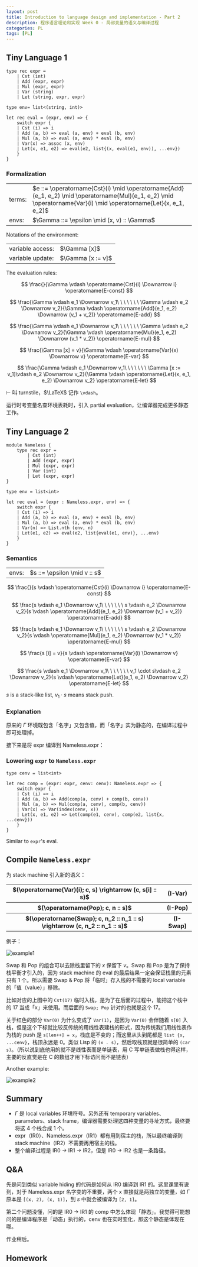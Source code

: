 ```yaml
---
layout: post
title: Introduction to language design and implementation - Part 2
description: 程序语言理论和实现 Week 0 - 局部变量的语义与编译过程
categories: PL
tags: [PL]
---
```


## Tiny Language 1

```rescript
type rec expr =
    | Cst (int)
    | Add (expr, expr)
    | Mul (expr, expr)
    | Var (string)
    | Let (string, expr, expr)

type env= list<(string, int)>

let rec eval = (expr, env) => {
    switch expr {
    | Cst (i) => i
    | Add (a, b) => eval (a, env) + eval (b, env)
    | Mul (a, b) => eval (a, env) * eval (b, env)
    | Var(x) => assoc (x, env)
    | Let(x, e1, e2) => eval(e2, list{(x, eval(e1, env)), ...env})
    }
}
```

### Formalization

<table>
    <tr>
        <td style="text-align:left">terms:</td>
        <td style="text-align:left">$e ::= \operatorname{Cst}(i) \mid \operatorname{Add}(e_1, e_2) \mid \operatorname{Mul}(e_1, e_2) \mid \operatorname{Var}(i) \mid \operatorname{Let}(x, e_1, e_2)$</td>
    </tr>
    <tr>
        <td style="text-align:left">envs:</td>
        <td style="text-align:left">$\Gamma ::= \epsilon \mid (x, v) :: \Gamma$</td>
    </tr>
</table>

Notations of the environment:

<table>
    <tr>
        <td style="text-align:left">variable access:</td>
        <td style="text-align:left">$\Gamma [x]$</td>
    </tr>
    <tr>
        <td style="text-align:left">variable update:</td>
        <td style="text-align:left">$\Gamma [x := v]$</td>
    </tr>
</table>

The evaluation rules:

$$
\frac{}{\Gamma \vdash \operatorname{Cst}(i) \Downarrow i} \operatorname{E-const}
$$

$$
\frac{\Gamma \vdash e_1 \Downarrow v_1\ \ \ \ \ \ \ \Gamma \vdash e_2 \Downarrow v_2}{\Gamma \vdash \operatorname{Add}(e_1, e_2) \Downarrow (v_1 + v_2)} \operatorname{E-add}
$$

$$
\frac{\Gamma \vdash e_1 \Downarrow v_1\ \ \ \ \ \ \ \Gamma \vdash e_2 \Downarrow v_2}{\Gamma \vdash \operatorname{Mul}(e_1, e_2) \Downarrow (v_1 * v_2)} \operatorname{E-mul}
$$

$$
\frac{\Gamma [x] = v}{\Gamma \vdash \operatorname{Var}(x) \Downarrow v} \operatorname{E-var}
$$

$$
\frac{\Gamma \vdash e_1 \Downarrow v_1\ \ \ \ \ \ \ \Gamma [x := v_1]\vdash e_2 \Downarrow v_2}{\Gamma \vdash \operatorname{Let}(x, e_1, e_2) \Downarrow v_2} \operatorname{E-let}
$$

$\vdash$ 叫 turnstile，$\LaTeX$ 记作 `\vdash`。

运行时考变量名查环境表耗时，引入 partial evaluation，让编译器完成更多静态工作。

## Tiny Language 2

```rescript
module Nameless {
    type rec expr =
        | Cst (int)
        | Add (expr, expr)
        | Mul (expr, expr)
        | Var (int)
        | Let (expr, expr)
}

type env = list<int>

let rec eval = (expr : Nameless.expr, env) => {
    switch expr {
    | Cst (i) => i
    | Add (a, b) => eval (a, env) + eval (b, env)
    | Mul (a, b) => eval (a, env) * eval (b, env)
    | Var(n) => List.nth (env, n)
    | Let(e1, e2) => eval(e2, list{eval(e1, env)}, ...env)
    }
}
```

### Semantics

<table>
    <tr>
        <td style="text-align:left">envs:</td>
        <td style="text-align:left">$s ::= \epsilon \mid v :: s$</td>
    </tr>
</table>

$$
\frac{}{s \vdash \operatorname{Cst}(i) \Downarrow i} \operatorname{E-const}
$$

$$
\frac{s \vdash e_1 \Downarrow v_1\ \ \ \ \ \ \ s \vdash e_2 \Downarrow v_2}{s \vdash \operatorname{Add}(e_1, e_2) \Downarrow (v_1 + v_2)} \operatorname{E-add}
$$

$$
\frac{s \vdash e_1 \Downarrow v_1\ \ \ \ \ \ \ s \vdash e_2 \Downarrow v_2}{s \vdash \operatorname{Mul}(e_1, e_2) \Downarrow (v_1 * v_2)} \operatorname{E-mul}
$$

$$
\frac{s [i] = v}{s \vdash \operatorname{Var}(i) \Downarrow v} \operatorname{E-var}
$$

$$
\frac{s \vdash e_1 \Downarrow v_1\ \ \ \ \ \ \ v_1 \cdot s\vdash e_2 \Downarrow v_2}{s \vdash \operatorname{Let}(e_1, e_2) \Downarrow v_2} \operatorname{E-let}
$$

$s$ is a stack-like list, $v_1 \cdot s$ means stack push.

### Explanation

原来的 $\Gamma$ 环境既包含「名字」又包含值，而「名字」实为静态的，在编译过程中即可处理掉。

接下来是将 expr 编译到 Nameless.expr：

### Lowering `expr` to `Nameless.expr`

```rescript
type cenv = list<int>

let rec comp = (expr: expr, cenv: cenv): Nameless.expr => {
    switch expr {
    | Cst (i) => i
    | Add (a, b) => Add(comp(a, cenv) + comp(b, cenv))
    | Mul (a, b) => Mul(comp(a, cenv), comp(b, cenv))
    | Var(x) => Var(index(cenv, x))
    | Let(x, e1, e2) => Let(comp(e1, cenv), comp(e2, list{x, ...cenv}))
    }
}
```

Similar to `expr`'s eval.

## Compile `Nameless.expr`

为 stack machine 引入新的语义：

<table>
    <tr>
        <th>$(\operatorname{Var}(i); c, s) \rightarrow (c, s[i] :: s)$</th>
        <th>(I-Var)</th>
    </tr>
    <tr>
        <th>$(\operatorname{Pop}; c, n :: s)$</th>
        <th>(I-Pop)</th>
    </tr>
    <tr>
        <th>$(\operatorname{Swap}; c, n_2 :: n_1 :: s) \rightarrow (c, n_2 :: n_1 :: s)$</th>
        <th>(I-Swap)</th>
    </tr>
</table>

例子：

![example1](/images/posts/2022-11-15-pl-theory-and-implementation-part2.assets/example1.png)

Swap 和 Pop 的组合可以去除栈里留下的 $x$ 保留下 $v$。Swap 和 Pop 是为了保持栈平衡才引入的，因为 stack machine 的 eval 的最后结果一定会保证栈里的元素只有 1 个。所以需要 Swap & Pop 将「临时」存入栈的不需要的 local variable 的「值（value）」移除。

比如对应的上图中的 `Cst(17)` 临时入栈，是为了在后面的过程中，能把这个栈中的 17 当成「x」来使用。而后面的 `Swap; Pop` 针对的也就是这个 17。

关于红色的部分 `Var(0)` 为什么变成了 `Var(1)`，是因为 `Var(0)` 会伴随着 `s[0]` 入栈，但是这个下标就比较反传统的用线性表建栈的形式，因为传统我们用线性表作为栈的 push 是 `s[len++] = x`，栈底是不变的；而这里从头到尾都是 `list {x, ...cenv}`，栈顶永远是 0。类似 Lisp 的 `(x . s)`，然后取栈顶就是很简单的 `(car s)`。（所以说到底他用的就不是线性表而是单链表，用 C 写单链表做栈也得这样，主要的反直觉是在 C 的数组才用下标访问而不是链表）

Another example:

![example2](/images/posts/2022-11-15-pl-theory-and-implementation-part2.assets/example2.png)

## Summary

- $\Gamma$ 是 local variables 环境符号。另外还有 temporary variables、parameters、stack frame，编译器需要处理这四种变量的寻址方式，最终要将这 4 个栈合成 1 个。
- expr（IR0）、Nameless.expr（IR1）都有用到宿主的栈，所以最终编译到 stack machine（IR2）不需要再用宿主的栈。
- 整个编译过程是 IR0 -> IR1 -> IR2，但是 IR0 -> IR2 也是一条路径。

## Q&A

先是问到类似 variable hiding 的代码是如何从 IR0 编译到 IR1 的。这里课里有说到，对于 Nameless.expr 名字变的不重要，两个 x 直接就是两独立的变量，如 $\Gamma$ 原本是 `[(x, 2), (x, 1)]`，到 $s$ 中就会被编译为 `[2, 1]`。

第二个问题没懂，问的是 IR0 -> IR1 的 comp 中怎么体现「静态」。我觉得可能想问的是编译程序是「动态」执行的，cenv 也在实时变化，那这个静态是体现在哪。

作业稍后。

## Homework



